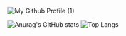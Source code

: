 
![My Github Profile (1)](https://github.com/user-attachments/assets/28e44c69-450d-4ed6-9bfa-ac942b074ee6)

![Anurag's GitHub stats](https://github-readme-stats.vercel.app/api?username=RGvirer&show_icons=true&count_private=true&theme=dark&title_color=90ee90)
![Top Langs](https://github-readme-stats.vercel.app/api/top-langs/?username=RGvirer&show_icons=true&theme=dark&layout=compact&count_private=true&langs_count=8&title_color=00FF00)



